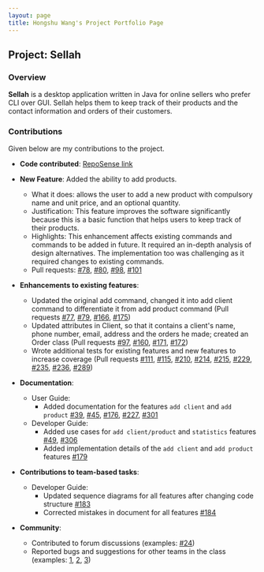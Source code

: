 ```yaml
---
layout: page
title: Hongshu Wang's Project Portfolio Page
---
```


## Project: Sellah

### Overview

**Sellah** is a desktop application written in Java for online sellers who prefer CLI over GUI. 
Sellah helps them to keep track of their products and the contact information and orders of their customers.

### Contributions

Given below are my contributions to the project.

* **Code contributed**: [RepoSense link](https://nus-cs2103-ay2122s1.github.io/tp-dashboard/?search=hongshu&sort=groupTitle&sortWithin=title&timeframe=commit&mergegroup=&groupSelect=groupByRepos&breakdown=true&checkedFileTypes=docs~functional-code~test-code~other&since=2021-09-17&tabOpen=true&tabType=authorship&tabAuthor=HongshuW&tabRepo=AY2122S1-CS2103T-T12-1%2Ftp%5Bmaster%5D&authorshipIsMergeGroup=false&authorshipFileTypes=docs~functional-code~test-code&authorshipIsBinaryFileTypeChecked=false)

* **New Feature**: Added the ability to add products.
    * What it does: allows the user to add a new product with compulsory name and unit price, and an optional quantity.
    * Justification: This feature improves the software significantly because this is a basic function that helps users
      to keep track of their products.
    * Highlights: This enhancement affects existing commands and commands to be added in future. It required an in-depth
      analysis of design alternatives. The implementation too was challenging as it required changes to existing
      commands.
    * Pull requests: [\#78](https://github.com/AY2122S1-CS2103T-T12-1/tp/pull/78),
      [\#80](https://github.com/AY2122S1-CS2103T-T12-1/tp/pull/80),
      [\#98](https://github.com/AY2122S1-CS2103T-T12-1/tp/pull/98),
      [\#101](https://github.com/AY2122S1-CS2103T-T12-1/tp/pull/101)

* **Enhancements to existing features**:
    * Updated the original add command, changed it into add client command to differentiate it from add product command
      (Pull requests [\#77](https://github.com/AY2122S1-CS2103T-T12-1/tp/pull/77),
      [\#79](https://github.com/AY2122S1-CS2103T-T12-1/tp/pull/79),
      [\#166](https://github.com/AY2122S1-CS2103T-T12-1/tp/pull/166),
      [\#175](https://github.com/AY2122S1-CS2103T-T12-1/tp/pull/175))
    * Updated attributes in Client, so that it contains a client's name, phone number, email, address and the orders he
      made; created an Order class (Pull requests [\#97](https://github.com/AY2122S1-CS2103T-T12-1/tp/pull/97),
      [\#160](https://github.com/AY2122S1-CS2103T-T12-1/tp/pull/160),
      [\#171](https://github.com/AY2122S1-CS2103T-T12-1/tp/pull/171),
      [\#172](https://github.com/AY2122S1-CS2103T-T12-1/tp/pull/172))
    * Wrote additional tests for existing features and new features to increase coverage (Pull requests
      [\#111](https://github.com/AY2122S1-CS2103T-T12-1/tp/pull/111),
      [\#115](https://github.com/AY2122S1-CS2103T-T12-1/tp/pull/115),
      [\#210](https://github.com/AY2122S1-CS2103T-T12-1/tp/pull/210),
      [\#214](https://github.com/AY2122S1-CS2103T-T12-1/tp/pull/214),
      [\#215](https://github.com/AY2122S1-CS2103T-T12-1/tp/pull/215),
      [\#229](https://github.com/AY2122S1-CS2103T-T12-1/tp/pull/229),
      [\#235](https://github.com/AY2122S1-CS2103T-T12-1/tp/pull/235),
      [\#236](https://github.com/AY2122S1-CS2103T-T12-1/tp/pull/236),
      [\#289](https://github.com/AY2122S1-CS2103T-T12-1/tp/pull/289))
      
* **Documentation**:
    * User Guide:
        * Added documentation for the features `add client` and `add product`
          [\#39](https://github.com/AY2122S1-CS2103T-T12-1/tp/pull/39),
          [\#45](https://github.com/AY2122S1-CS2103T-T12-1/tp/pull/45),
          [\#176](https://github.com/AY2122S1-CS2103T-T12-1/tp/pull/176),
          [\#227](https://github.com/AY2122S1-CS2103T-T12-1/tp/pull/227),
          [\#301](https://github.com/AY2122S1-CS2103T-T12-1/tp/pull/301)
    * Developer Guide:
        * Added use cases for `add client/product` and `statistics` features
          [\#49](https://github.com/AY2122S1-CS2103T-T12-1/tp/pull/49),
          [\#306](https://github.com/AY2122S1-CS2103T-T12-1/tp/pull/306)
        * Added implementation details of the `add client` and `add product` features
          [\#179](https://github.com/AY2122S1-CS2103T-T12-1/tp/pull/179)

* **Contributions to team-based tasks**:
    * Developer Guide:
        * Updated sequence diagrams for all features after changing code structure
          [\#183](https://github.com/AY2122S1-CS2103T-T12-1/tp/pull/183)
        * Corrected mistakes in document for all features
          [\#184](https://github.com/AY2122S1-CS2103T-T12-1/tp/pull/184)

* **Community**:
    * Contributed to forum discussions (examples: [\#24](https://github.com/nus-cs2103-AY2122S1/forum/issues/24))
    * Reported bugs and suggestions for other teams in the class (examples:
      [1](https://github.com/HongshuW/ped/issues/3), [2](https://github.com/HongshuW/ped/issues/4),
      [3](https://github.com/HongshuW/ped/issues/6))
